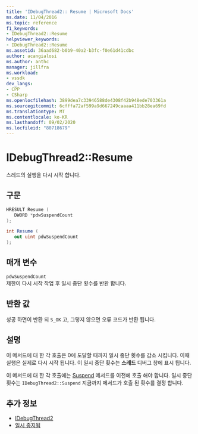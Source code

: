 ```yaml
---
title: 'IDebugThread2:: Resume | Microsoft Docs'
ms.date: 11/04/2016
ms.topic: reference
f1_keywords:
- IDebugThread2::Resume
helpviewer_keywords:
- IDebugThread2::Resume
ms.assetid: 36aad682-b0b9-40a2-b3fc-f0e61d41cdbc
author: acangialosi
ms.author: anthc
manager: jillfra
ms.workload:
- vssdk
dev_langs:
- CPP
- CSharp
ms.openlocfilehash: 3899dea7c33946588de4308f42b948ede703361a
ms.sourcegitcommit: 6cfffa72af599a9d667249caaaa411bb28ea69fd
ms.translationtype: MT
ms.contentlocale: ko-KR
ms.lasthandoff: 09/02/2020
ms.locfileid: "80718679"
---
```

# <a name="idebugthread2resume"></a>IDebugThread2::Resume
스레드의 실행을 다시 시작 합니다.

## <a name="syntax"></a>구문

```cpp
HRESULT Resume ( 
   DWORD *pdwSuspendCount
);
```

```csharp
int Resume ( 
   out uint pdwSuspendCount
);
```

## <a name="parameters"></a>매개 변수
`pdwSuspendCount`\
제한이 다시 시작 작업 후 일시 중단 횟수를 반환 합니다.

## <a name="return-value"></a>반환 값
 성공 하면이 반환 되 `S_OK` 고, 그렇지 않으면 오류 코드가 반환 됩니다.

## <a name="remarks"></a>설명
 이 메서드에 대 한 각 호출은 0에 도달할 때까지 일시 중단 횟수를 감소 시킵니다. 이때 실행은 실제로 다시 시작 됩니다. 이 일시 중단 횟수는 **스레드** 디버그 창에 표시 됩니다.

 이 메서드에 대 한 각 호출에는 [Suspend](../../../extensibility/debugger/reference/idebugthread2-suspend.md) 메서드를 이전에 호출 해야 합니다. 일시 중단 횟수는 `IDebugThread2::Suspend` 지금까지 메서드가 호출 된 횟수를 결정 합니다.

## <a name="see-also"></a>추가 정보
- [IDebugThread2](../../../extensibility/debugger/reference/idebugthread2.md)
- [일시 중지됨](../../../extensibility/debugger/reference/idebugthread2-suspend.md)
